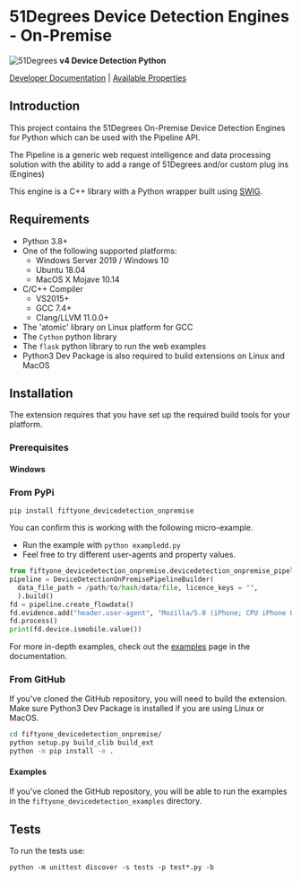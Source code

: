 # 51Degrees Device Detection Engines - On-Premise

![51Degrees](https://51degrees.com/DesktopModules/FiftyOne/Distributor/Logo.ashx?utm_source=github&utm_medium=repository&utm_content=readme_main&utm_campaign=python-open-source "THE Fastest and Most Accurate Device Detection") **v4 Device Detection Python**

[Developer Documentation](https://51degrees.com/device-detection-python/index.html?utm_source=github&utm_medium=repository&utm_content=property_dictionary&utm_campaign=python-open-source "Developer Documentation") | [Available Properties](https://51degrees.com/resources/property-dictionary?utm_source=github&utm_medium=repository&utm_content=property_dictionary&utm_campaign=python-open-source "View all available properties and values")

## Introduction

This project contains the 51Degrees On-Premise Device Detection Engines for Python which can be used with the Pipeline API.

The Pipeline is a generic web request intelligence and data processing solution with the ability to add a range of 51Degrees and/or custom plug ins (Engines) 

This engine is a C++ library with a Python wrapper built using [SWIG](http://www.swig.org/).

## Requirements

* Python 3.8+
* One of the following supported platforms:
  * Windows Server 2019 / Windows 10
  * Ubuntu 18.04
  * MacOS X Mojave 10.14
* C/C++ Compiler
  * VS2015+
  * GCC 7.4+
  * Clang/LLVM 11.0.0+
* The 'atomic' library on Linux platform for GCC
* The `Cython` python library
* The `flask` python library to run the web examples
* Python3 Dev Package is also required to build extensions on Linux and MacOS  

## Installation

The extension requires that you have set up the required build tools for your platform.

### Prerequisites

#### Windows

### From PyPi

`pip install fiftyone_devicedetection_onpremise`

You can confirm this is working with the following micro-example.

* Run the example with `python exampledd.py`
* Feel free to try different user-agents and property values.

```python
from fiftyone_devicedetection_onpremise.devicedetection_onpremise_pipelinebuilder import DeviceDetectionOnPremisePipelineBuilder
pipeline = DeviceDetectionOnPremisePipelineBuilder(
  data_file_path = /path/to/hash/data/file, licence_keys = "", 
  ).build()
fd = pipeline.create_flowdata()
fd.evidence.add("header.user-agent", "Mozilla/5.0 (iPhone; CPU iPhone OS 12_2 like Mac OS X) AppleWebKit/605.1.15 (KHTML, like Gecko) Mobile/15E148")
fd.process()
print(fd.device.ismobile.value())
```

For more in-depth examples, check out the [examples](https://51degrees.com/device-detection-python/examples.html) page in the documentation.

### From GitHub

If you've cloned the GitHub repository, you will need to build the extension. Make sure Python3 Dev Package is installed if you are using Linux or MacOS.

```bash
cd fiftyone_devicedetection_onpremise/
python setup.py build_clib build_ext
python -m pip install -e .
```

#### Examples

If you've cloned the GitHub repository, you will be able to run the examples in the `fiftyone_devicedetection_examples` directory.

## Tests

To run the tests use:

`python -m unittest discover -s tests -p test*.py -b`
